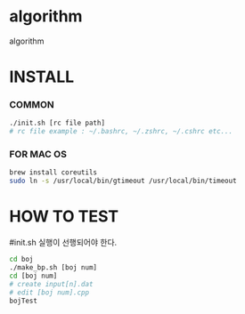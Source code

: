 # algorithm
algorithm

# INSTALL
### COMMON
```bash
./init.sh [rc file path]
# rc file example : ~/.bashrc, ~/.zshrc, ~/.cshrc etc...
```
### FOR  MAC OS
```bash
brew install coreutils
sudo ln -s /usr/local/bin/gtimeout /usr/local/bin/timeout
```

# HOW TO TEST
#init.sh 실행이 선행되어야 한다.
```bash
cd boj
./make_bp.sh [boj num]
cd [boj num]
# create input[n].dat
# edit [boj num].cpp
bojTest
```


